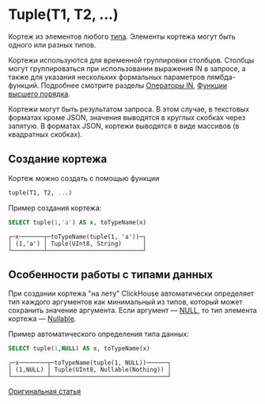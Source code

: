 
# Tuple(T1, T2, ...)

Кортеж из элементов любого [типа](index.md#data_types). Элементы кортежа могут быть одного или разных типов.

Кортежи используются для временной группировки столбцов. Столбцы могут группироваться при использовании выражения IN в запросе, а также для указания нескольких формальных параметров лямбда-функций. Подробнее смотрите разделы [Операторы IN](../query_language/select.md), [Функции высшего порядка](../query_language/functions/higher_order_functions.md#higher_order_functions).

Кортежи могут быть результатом запроса. В этом случае, в текстовых форматах кроме JSON, значения выводятся в круглых скобках через запятую. В форматах JSON, кортежи выводятся в виде массивов (в квадратных скобках).

## Создание кортежа

Кортеж можно создать с помощью функции

```sql
tuple(T1, T2, ...)
```

Пример создания кортежа:

```sql
SELECT tuple(1,'a') AS x, toTypeName(x)
```
```text
┌─x───────┬─toTypeName(tuple(1, 'a'))─┐
│ (1,'a') │ Tuple(UInt8, String)      │
└─────────┴───────────────────────────┘
```

## Особенности работы с типами данных

При создании кортежа "на лету" ClickHouse автоматически определяет тип каждого аргументов как минимальный из типов, который может сохранить значение аргумента. Если аргумент — [NULL](../query_language/syntax.md#null-literal), то тип элемента кортежа — [Nullable](nullable.md).

Пример автоматического определения типа данных:

```sql
SELECT tuple(1,NULL) AS x, toTypeName(x)
```
```text
┌─x────────┬─toTypeName(tuple(1, NULL))──────┐
│ (1,NULL) │ Tuple(UInt8, Nullable(Nothing)) │
└──────────┴─────────────────────────────────┘
```

[Оригинальная статья](https://clickhouse.yandex/docs/ru/data_types/tuple/) <!--hide-->
